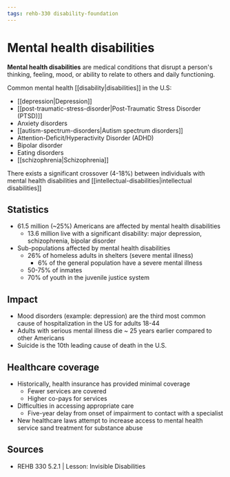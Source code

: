 ```yaml
---
tags: rehb-330 disability-foundation
---
```


# Mental health disabilities

**Mental health disabilities** are medical conditions that disrupt a person's thinking, feeling, mood, or ability to relate to others and daily functioning.

Common mental health [[disability|disabilities]] in the U.S:

- [[depression|Depression]]
- [[post-traumatic-stress-disorder|Post-Traumatic Stress Disorder (PTSD)]]
- Anxiety disorders
- [[autism-spectrum-disorders|Autism spectrum disorders]]
- Attention-Deficit/Hyperactivity Disorder (ADHD)
- Bipolar disorder
- Eating disorders
- [[schizophrenia|Schizophrenia]]

There exists a significant crossover (4-18%) between individuals with mental health disabilities and [[intellectual-disabilities|intellectual disabilities]]

## Statistics

- 61.5 million (~25%) Americans are affected by mental health disabilities
  - 13.6 million live with a significant disability: major depression, schizophrenia, bipolar disorder
- Sub-populations affected by mental health disabilities
  - 26% of homeless adults in shelters (severe mental illness)
    - 6% of the general population have a severe mental illness
  - 50-75% of inmates
  - 70% of youth in the juvenile justice system

## Impact

- Mood disorders (example: depression) are the third most common cause of hospitalization in the US for adults 18-44
- Adults with serious mental illness die ~ 25 years earlier compared to other Americans
- Suicide is the 10th leading cause of death in the U.S.

## Healthcare coverage

- Historically, health insurance has provided minimal coverage
  - Fewer services are covered
  - Higher co-pays for services
- Difficulties in accessing appropriate care
  - Five-year delay from onset of impairment to contact with a specialist
- New healthcare laws attempt to increase access to mental health service sand treatment for substance abuse

## Sources

- REHB 330 5.2.1 | Lesson: Invisible Disabilities
